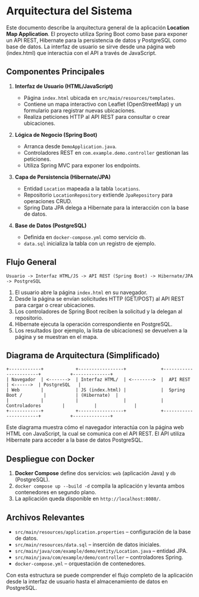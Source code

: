 # Arquitectura del Sistema

Este documento describe la arquitectura general de la aplicación **Location Map Application**. El proyecto utiliza Spring Boot como base para exponer un API REST, Hibernate para la persistencia de datos y PostgreSQL como base de datos. La interfaz de usuario se sirve desde una página web (index.html) que interactúa con el API a través de JavaScript.

## Componentes Principales

1. **Interfaz de Usuario (HTML/JavaScript)**
   - Página `index.html` ubicada en `src/main/resources/templates`.
   - Contiene un mapa interactivo con Leaflet (OpenStreetMap) y un formulario para registrar nuevas ubicaciones.
   - Realiza peticiones HTTP al API REST para consultar o crear ubicaciones.

2. **Lógica de Negocio (Spring Boot)**
   - Arranca desde `DemoApplication.java`.
   - Controladores REST en `com.example.demo.controller` gestionan las peticiones.
   - Utiliza Spring MVC para exponer los endpoints.

3. **Capa de Persistencia (Hibernate/JPA)**
   - Entidad `Location` mapeada a la tabla `locations`.
   - Repositorio `LocationRepository` extiende `JpaRepository` para operaciones CRUD.
   - Spring Data JPA delega a Hibernate para la interacción con la base de datos.

4. **Base de Datos (PostgreSQL)**
   - Definida en `docker-compose.yml` como servicio `db`.
   - `data.sql` inicializa la tabla con un registro de ejemplo.

## Flujo General

```
Usuario -> Interfaz HTML/JS -> API REST (Spring Boot) -> Hibernate/JPA -> PostgreSQL
```

1. El usuario abre la página `index.html` en su navegador.
2. Desde la página se envían solicitudes HTTP (GET/POST) al API REST para cargar o crear ubicaciones.
3. Los controladores de Spring Boot reciben la solicitud y la delegan al repositorio.
4. Hibernate ejecuta la operación correspondiente en PostgreSQL.
5. Los resultados (por ejemplo, la lista de ubicaciones) se devuelven a la página y se muestran en el mapa.

## Diagrama de Arquitectura (Simplificado)

```
+------------+            +-----------------+             +-----------------------+           +--------------+
| Navegador  | <------->  | Interfaz HTML/  | <-------->  |  API REST             | <------>  | PostgreSQL   |
| Web        |            | JS (index.html) |             |  Spring Boot /        |           | (Hibernate)  |
|            |            |                 |             |  Controladores        |           |              |
+------------+            +-----------------+             +-----------------------+           +--------------+
```

Este diagrama muestra cómo el navegador interactúa con la página web HTML con JavaScript, la cual se comunica con el API REST. El API utiliza Hibernate para acceder a la base de datos PostgreSQL.

## Despliegue con Docker

1. **Docker Compose** define dos servicios: `web` (aplicación Java) y `db` (PostgreSQL).
2. `docker compose up --build -d` compila la aplicación y levanta ambos contenedores en segundo plano.
3. La aplicación queda disponible en `http://localhost:8080/`.

## Archivos Relevantes

- `src/main/resources/application.properties` – configuración de la base de datos.
- `src/main/resources/data.sql` – inserción de datos iniciales.
- `src/main/java/com/example/demo/entity/Location.java` – entidad JPA.
- `src/main/java/com/example/demo/controller` – controladores Spring.
- `docker-compose.yml` – orquestación de contenedores.

Con esta estructura se puede comprender el flujo completo de la aplicación desde la interfaz de usuario hasta el almacenamiento de datos en PostgreSQL.
